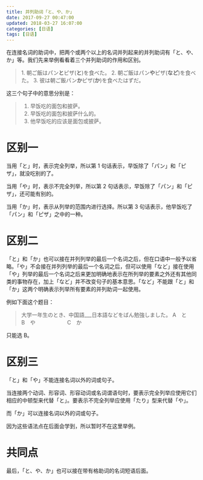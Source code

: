 ```yaml
---
title: 并列助词「と、や、か」
date: 2017-09-27 00:47:00
updated: 2018-03-27 16:07:00
categories: [日语]
tags: [日语]
---
```

在连接名词的助词中，把两个或两个以上的名词并列起来的并列助词有「と、や、か」等。我们先来举例看看着三个并列助词的作用和区别。

> <span lang="ja">1. 朝ご飯はパン**と**ピザ(**と**)を食べた。</span>
> <span lang="ja">2. 朝ご飯はパン**や**ピザ(**など**)を食べた。</span>
> <span lang="ja">3. 彼は朝ご飯パン**か**ピザ(**か**)を食べたはずだ。</span>

这三个句子中的意思分别是：

> 1. 早饭吃的面包和披萨。
> 2. 早饭吃的面包和披萨什么的。
> 3. 他早饭吃的应该是面包或披萨。

<!--more-->

# 区别一

当用「と」时，表示完全列举，所以第 1 句话表示，早饭除了「パン」和「ピザ」，就没吃别的了。

当用「や」时，表示不完全列举，所以第 2 句话表示，早饭除了「パン」和「ピザ」，还可能有别的。

当用「か」时，表示从列举的范围内进行选择。所以第 3 句话表示，他早饭吃了「パン」和「ピザ」之中的一种。

# 区别二
「と」和「か」也可以接在并列列举的最后一个名词之后，但在口语中一般予以省略。「や」不会接在并列列举的最后一个名词之后，但可以使用「など」接在使用「や」列举的最后一个名词之后来更加明确地表示在所列举的要素之外还有其他同类的事物存在，加上「など」并不改变句子的基本意思。「など」不能跟「と」和「か」这两个明确表示列举所有要素的并列助词一起使用。

例如下面这个题目：

> <span lang="ja">大学一年生のとき、中国語___日本語などをばん勉強しました。</span>
> A　と　　　　　　B　や　　　　　　C　か

只能选 B。

# 区别三

「と」和「や」不能连接名词以外的词或句子。

当连接两个动词、形容词、形容动词或名词谓语句时，要表示完全列举应使用它们相应的中顿型来代替「と」。要表示不完全列举应使用「たり」型来代替「や」。

而「か」可以连接名词以外的词或句子。

因为这些语法点在后面会学到，所以暂时不在这里举例。

# 共同点

最后，「と、や、か」也可以接在带有格助词的名词短语后面。
